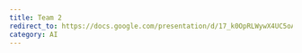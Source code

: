 ```yaml
---
title: Team 2
redirect_to: https://docs.google.com/presentation/d/17_k0OpRLWywX4UC5oACWAloFmupE4l-_v42Y3Y2o8CM/edit?usp=sharing
category: AI
---
```

